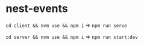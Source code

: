 # nest-events

`cd client && nvm use && npm i` => `npm run serve`

`cd server && nvm use && npm i` => `npm run start:dev`